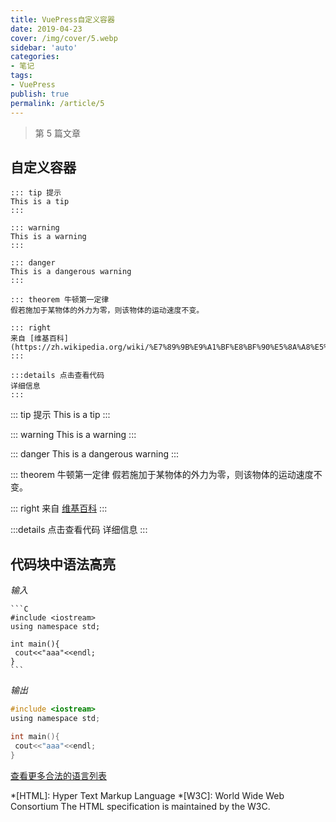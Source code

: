 ```yaml
---
title: VuePress自定义容器
date: 2019-04-23
cover: /img/cover/5.webp
sidebar: 'auto'
categories:
- 笔记
tags:
- VuePress
publish: true
permalink: /article/5
---
```


> 第 5 篇文章
<!-- more -->

## 自定义容器
    ::: tip 提示
    This is a tip
    :::
    
    ::: warning
    This is a warning
    :::
    
    ::: danger
    This is a dangerous warning
    :::
    
    ::: theorem 牛顿第一定律
    假若施加于某物体的外力为零，则该物体的运动速度不变。
    
    ::: right
    来自 [维基百科](https://zh.wikipedia.org/wiki/%E7%89%9B%E9%A1%BF%E8%BF%90%E5%8A%A8%E5%AE%9A%E5%BE%8B)
    :::
    
    :::details 点击查看代码
    详细信息
    :::
::: tip 提示
This is a tip
:::

::: warning 
This is a warning
:::

::: danger
This is a dangerous warning
:::

::: theorem 牛顿第一定律
假若施加于某物体的外力为零，则该物体的运动速度不变。

::: right
来自 [维基百科](https://zh.wikipedia.org/wiki/%E7%89%9B%E9%A1%BF%E8%BF%90%E5%8A%A8%E5%AE%9A%E5%BE%8B)
:::

:::details 点击查看代码
详细信息
:::
## 代码块中语法高亮

*输入*

    ```C
    #include <iostream>
    using namespace std;
    
    int main(){
     cout<<"aaa"<<endl;
    }
    ```

*输出*

```C
#include <iostream>
using namespace std;

int main(){
 cout<<"aaa"<<endl;
}
```

<a href="https://prismjs.com/#languages-list">查看更多合法的语言列表</a>


*[HTML]: Hyper Text Markup Language
*[W3C]:  World Wide Web Consortium
The HTML specification is maintained by the W3C.

